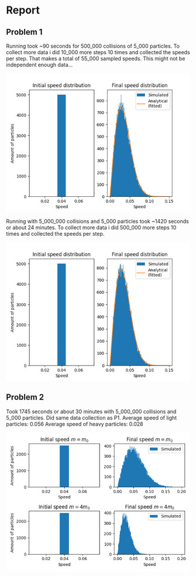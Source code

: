 # Report

## Problem 1

Running took ~90 seconds for 500_000 collisions of 5_000 particles. To collect more data i did 10_000 more steps 10 times and collected the speeds per step. That makes a total of 55_000 sampled speeds. This might not be independent enough data...

![histogram of speed distribution 500_000 steps](speed_dist_5000p_500000steps.png)

Running with 5_000_000 collisions and 5_000 particles took ~1420 seconds or about 24 minutes. To collect more data i did 500_000 more steps 10 times and collected the speeds per step.

![histogram of speed distribution 5_000_000 steps](speed_dist_5000p_5000000steps.png)

## Problem 2

Took 1745 seconds or about 30 minutes with 5_000_000 collisions and 5_000 particles. Did same data collection as P1. 
Average speed of light particles: 0.056
Average speed of heavy particles: 0.028

![histograms of the speed distributions of both masses](2_masses_5000p_5000000steps.png)


